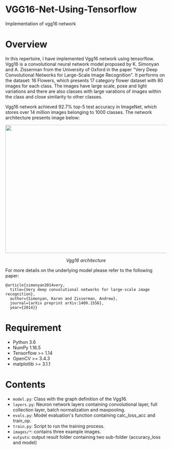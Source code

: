 # VGG16-Net-Using-Tensorflow
Implementation of vgg16 network

# Overview

In this repertoire, I have implemented Vgg16 network using tensorflow. Vgg16 is a convolutional neural network model proposed by K. Simonyan and A. Zisserman from the University of Oxford in the paper "Very Deep Convolutional Networks for Large-Scale Image Recognition". It performs on the dataset: 16 Flowers, which presents 17 category flower dataset with 80 images for each class. The images have large scale, pose and light variations and there are also classes with large varations of images within the class and close similarity to other classes. 

Vgg16 network achieved 92.7% top-5 test accuracy in ImageNet, which stores over 14 million images belonging to 1000 classes. The network architecture presents image below:


<p align="center">
	<img src="https://github.com/zhaoqi19/VGG16-Net-Using-Tensorflow/blob/master/image/vgg16.png"  width="560" height="400">
	<p align="center">
		<em>Vgg16 architecture</em>
	</p>
</p>


For more details on the underlying model please refer to the following paper:

    @article{simonyan2014very,
      title={Very deep convolutional networks for large-scale image recognition},
      author={Simonyan, Karen and Zisserman, Andrew},
      journal={arXiv preprint arXiv:1409.1556},
      year={2014}}
      
 # Requirement

- Python 3.6
- NumPy 1.16.5
- Tensorflow >= 1.14
- OpenCV >= 3.4.3
- matplotlib >= 3.1.1

# Contents

- `model.py`: Class with the graph definition of the Vgg16.
- `layers.py`: Neuron network layers containing convolutional layer, full collection layer, batch normalization and maxpooling.
- `evals.py`: Model evaluation's function containing calc_loss_acc and train_op.
- `train.py`: Script to run the training process.
- `images/*`: contains three example images.
- `outputs`: output result folder containing two sub-folder (accuracy_loss and model)
